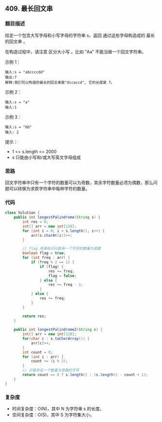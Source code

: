 ## 409. 最长回文串

### 题目描述

给定一个包含大写字母和小写字母的字符串 s，返回 通过这些字母构造成的 最长的回文串 。

在构造过程中，请注意 区分大小写 。比如 "Aa" 不能当做一个回文字符串。

示例 1：

~~~
输入:s = "abccccdd"
输出:7
解释:我们可以构造的最长的回文串是"dccaccd", 它的长度是 7。
~~~

示例 2：

~~~
输入:s = "a"
输入:1
~~~

示例 3：

~~~
输入:s = "bb"
输入: 2
~~~

提示：

- 1 <= s.length <= 2000
- s 只能由小写和/或大写英文字母组成



### 思路

回文字符串中只有一个字符的数量可以为奇数，其余字符数量必须为偶数，那么问题可以转换为求原字符串中每种字符的数量。



### 代码

~~~java
class Solution {
    public int longestPalindrome(String s) {
        int res = 0;
        int[] arr = new int[128];
        for (int i = 0; i < s.length(); i++) {
            arr[s.charAt(i)]++;
        }

        // flag 用来标识只能有一个字符的数量为奇数
        boolean flag = true;
        for (int freq : arr) {
            if (freq % 2 == 1) {
                if (flag) {
                    res += freq;
                    flag = false;
                } else {
                    res += freq - 1;
                }
            } else {
                res += freq;
            }
        }

        return res;
    }
    
    public int longestPalindrome2(String s) {
        int[] arr = new int[128];
        for(char c : s.toCharArray()) {
            arr[c]++;
        }
        int count = 0;
        for (int i : arr) {
            count += (i % 2);
        }
        // 只能存在一个数量为奇数的字符
        return count == 0 ? s.length() : (s.length() - count + 1);
    }
}
~~~



### 复杂度

- 时间复杂度：O(N)，其中 N 为字符串 s 的长度。
- 空间复杂度：O(S)，其中 S 为字符集大小。
